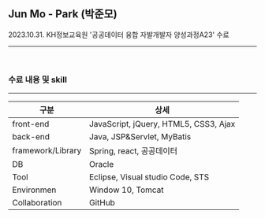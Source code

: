 ## Jun Mo - Park (박준모)

2023.10.31. KH정보교육원 '공공데이터 융합 자발개발자 양성과정A23' 수료
<hr>
<br>
<h3>수료 내용 및 skill</h3> 
<hr>
<table>
  <thead>
    <tr>
      <th>구분</th>
      <th>상세</th>
    </tr>
  </thead>
  <tbody>
    <tr>
      <td>front-end</td>
      <td>JavaScript, jQuery, HTML5, CSS3, Ajax</td>
    </tr>
    <tr>
      <td>back-end</td>
      <td>Java, JSP&Servlet, MyBatis</td>
    </tr>
    <tr>
      <td>framework/Library</td>
      <td>Spring, react, 공공데이터</td>
    </tr>
    <tr>
      <td>DB</td>
      <td>Oracle</td>
    </tr>
    <tr>
      <td>Tool</td>
      <td>Eclipse, Visual studio Code, STS</td>
    </tr>
    <tr>
      <td>Environmen</td>
      <td>Window 10, Tomcat</td>
    </tr>
    <tr>
      <td>Collaboration</td>
      <td>GitHub</td>
    </tr>
  </tbody>
</table>



<!--
**JMo0001/JMo0001** is a ✨ _special_ ✨ repository because its `README.md` (this file) appears on your GitHub profile.

Here are some ideas to get you started:

- 🔭 I’m currently working on ...
- 🌱 I’m currently learning ...
- 👯 I’m looking to collaborate on ...
- 🤔 I’m looking for help with ...
- 💬 Ask me about ...
- 📫 How to reach me: ...
- 😄 Pronouns: ...
- ⚡ Fun fact: ...
-->
